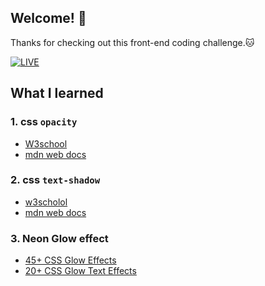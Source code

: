 ## Welcome! 👋

Thanks for checking out this front-end coding challenge.🐱

[![LIVE](https://img.shields.io/badge/LIVE-FFB6A4?style=for-the-badge&logo=github&logoColor=white)](https://220100dungvan.github.io/interactive-rating-component/)

## What I learned

### 1. css ``opacity``

* [W3school](https://www.w3schools.com/cssref/css3_pr_opacity.php)
* [mdn web docs](https://developer.mozilla.org/en-US/docs/Web/CSS/opacity)

### 2. css ``text-shadow``

* [w3scholol](https://www.w3schools.com/cssref/css3_pr_text-shadow.php)
* [mdn web docs](https://developer.mozilla.org/en-US/docs/Web/CSS/text-shadow)

### 3. Neon Glow effect

* [45+ CSS Glow Effects](https://freefrontend.com/css-glow-effects/)
* [20+ CSS Glow Text Effects](https://freefrontend.com/css-glow-text-effects/)


